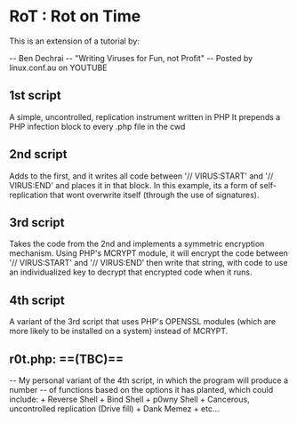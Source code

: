 # RoT : Rot on Time

This is an extension of a tutorial by:

-- Ben Dechrai
-- "Writing Viruses for Fun, not Profit"
-- Posted by linux.conf.au on YOUTUBE


## 1st script
A simple, uncontrolled, replication instrument written in PHP
It prepends a PHP infection block to every .php file in the cwd

## 2nd script
Adds to the first, and it writes all code between '// VIRUS:START'
and '// VIRUS:END' and places it in that block. In this example, its a form 
of self-replication that wont overwrite itself (through the use of signatures).

## 3rd script 
Takes the code from the 2nd and implements a symmetric encryption mechanism.
Using PHP's MCRYPT module, it will encrypt the code between '// VIRUS:START'
and '// VIRUS:END' then write that string, with code to use an individualized key
to decrypt that encrypted code when it runs.

## 4th script
A variant of the 3rd script that uses PHP's OPENSSL modules (which
are more likely to be installed on a system) instead of MCRYPT.


## r0t.php: 	==(TBC)==
 -- My personal variant of the 4th script, in which the program will produce a number 
 -- of functions based on the options it has planted, which could include:
	+ Reverse Shell
	+ Bind Shell
	+ p0wny Shell
	+ Cancerous, uncontrolled replication (Drive fill)
	+ Dank Memez
	+ etc...
